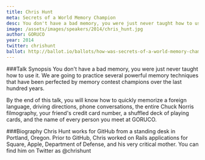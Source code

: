 ```yaml
---
title: Chris Hunt
meta: Secrets of a World Memory Champion
desc: You don't have a bad memory, you were just never taught how to use it. We are going to practice several powerful memory techniques that have been perfected by memory contest champions over the last hundred years.
image: /assets/images/speakers/2014/chris_hunt.jpg
author: GORUCO
year: 2014
twitter: chrishunt
ballot: http://ballot.io/ballots/how-was-secrets-of-a-world-memory-champion
---
```


###Talk Synopsis
You don't have a bad memory, you were just never taught how to use it. We are going to practice several powerful memory techniques that have been perfected by memory contest champions over the last hundred years.

By the end of this talk, you will know how to quickly memorize a foreign language, driving directions, phone conversations, the entire Chuck Norris filmography, your friend's credit card number, a shuffled deck of playing cards, and the name of every person you meet at GORUCO.


###Biography
Chris Hunt works for GitHub from a standing desk in Portland, Oregon. Prior to GitHub, Chris worked on Rails applications for Square, Apple, Department of Defense, and his very critical mother. You can find him on Twitter as @chrishunt

